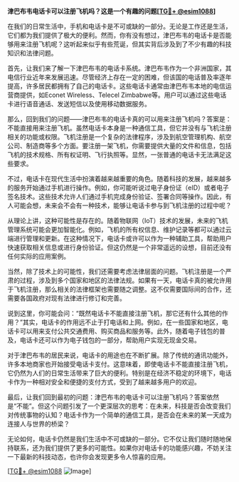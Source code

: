 **津巴布韦电话卡可以注册飞机吗？这是一个有趣的问题[[TG💪+ @esim1088](https://t.me/s/esim1088)]**

在我们的日常生活中，手机和电话卡是不可或缺的一部分。无论是工作还是生活，它们都为我们提供了极大的便利。然而，你有没有想过，津巴布韦的电话卡是否能够用来注册飞机呢？这听起来似乎有些荒诞，但其实背后涉及到了不少有趣的科技知识和法律问题。

首先，让我们来了解一下津巴布韦的电话卡系统。津巴布韦作为一个非洲国家，其电信行业近年来发展迅速。尽管经济上存在一定的困难，但该国的电话普及率逐年提高，许多居民都拥有了自己的电话卡。这些电话卡通常由津巴布韦本地的电信运营商提供，如Econet Wireless、Telecel Zimbabwe等。用户可以通过这些电话卡进行语音通话、发送短信以及使用移动数据服务。

那么，回到我们的问题——津巴布韦的电话卡真的可以用来注册飞机吗？答案是：不能直接用来注册飞机。虽然电话卡本身是一种通信工具，但它并没有与飞机注册相关的功能或权限。飞机注册是一个复杂的法律程序，涉及到航空管理机构、航空公司、制造商等多个方面。要注册一架飞机，你需要提供大量的文件和信息，包括飞机的技术规格、所有权证明、飞行执照等。显然，一张普通的电话卡无法满足这些要求。

不过，电话卡在现代生活中扮演着越来越重要的角色。随着科技的发展，越来越多的服务开始通过手机进行操作。例如，你可能听说过电子身份证（eID）或者电子签名技术。这些技术允许人们通过手机完成身份验证、签署合同等操作。因此，有人可能会想，未来会不会有一种技术，能够让电话卡参与到飞机注册的过程中呢？

从理论上讲，这种可能性是存在的。随着物联网（IoT）技术的发展，未来的飞机管理系统可能会更加智能化。例如，飞机的所有权信息、维护记录等都可以通过云端进行管理和更新。在这种情况下，电话卡或许可以作为一种辅助工具，帮助用户快速获取相关信息或进行身份验证。但这仍然是一个非常遥远的设想，目前还没有任何实际的应用案例。

当然，除了技术上的可能性，我们还需要考虑法律层面的问题。飞机注册是一个严肃的过程，涉及到多个国家和地区的法律法规。如果有一天，电话卡真的被允许用于飞机注册，那么相关的法律框架也需要随之调整。这不仅需要国际间的合作，还需要各国政府对现有法律进行修订和完善。

说到这里，你可能会问：“既然电话卡不能直接注册飞机，那它还有什么其他的作用？”其实，电话卡的作用远不止于打电话和上网。例如，在一些国家和地区，电话卡可以用来支付公共交通费用、购买商品和服务等。此外，随着电子钱包的普及，电话卡还可以作为电子钱包的一部分，帮助用户实现无现金交易。

对于津巴布韦的居民来说，电话卡的用途也在不断扩展。除了传统的通讯功能外，许多本地商家也开始接受电话卡支付。这意味着，即使电话卡不能直接注册飞机，它仍然为人们的日常生活带来了巨大的便利。特别是在经济不稳定的环境下，电话卡作为一种相对安全和便捷的支付方式，受到了越来越多用户的欢迎。

最后，让我们回到最初的问题：津巴布韦的电话卡可以注册飞机吗？答案依然是“不能”。但这个问题引发了一个更深层次的思考：在未来，科技是否会改变我们对传统事物的认知？电话卡作为一个简单的通信工具，是否会在未来的某一天成为连接人与世界的桥梁？

无论如何，电话卡仍然是我们生活中不可或缺的一部分。它不仅让我们随时随地保持联系，还为我们提供了更多的可能性。如果你对电话卡的功能感兴趣，不妨关注一下最新的科技动态，也许你会发现更多令人惊喜的应用。

[[TG💪+ @esim1088](https://t.me/s/esim1088) ![Image](https://i.postimg.cc/4NQfJmqS/Snipaste-2025-05-13-00-14-12.png)]